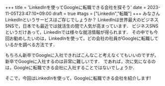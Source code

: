 +++
title = 'LinkedInを使ってGoogleに転職できる会社を探そう'
date = 2023-11-05T23:47:10+09:00
draft = true
#tags = ["Linkedin","転職"]
+++
みなさんLinkedInというサービスはご存じでしょうか？
LinkedInは世界最大のビジネスSNSで，日本でも最近では就活生の間で人気が高まっています．
ビジネスSNSというだけあって，LinkedInでは様々な就活情報が得られます．
その中でも今回お勧めしたいのは，LinkedInを使って，どの会社の社員がGoogleに転職しているかを調べる方法です．

もちろん新卒でGoogleに入社できればこんなこと考えなくてもいいのですが，新卒でGoogleに入社するのは非常に難しいです．
であれば，次に気になるのは，Googleに転職できる会社に入社することではないでしょうか．

そこで，今回はLinkedInを使って，Googleに転職できる会社を紹介します!


